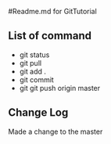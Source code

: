 #Readme.md for GitTutorial
## List of command
- git status
- git pull
- git add .
- git commit
- git git push origin master

## Change Log
Made a change to the master
